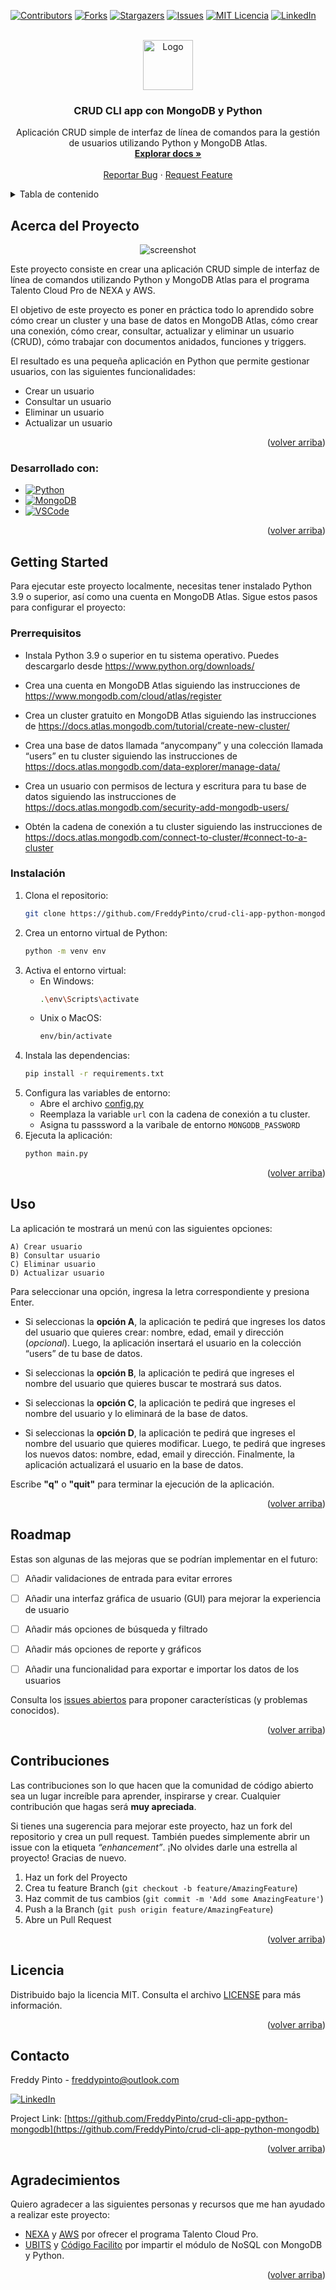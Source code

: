 <a name="readme-top"></a>

<!-- PROJECT SHIELDS -->
[![Contributors][contributors-shield]][contributors-url]
[![Forks][forks-shield]][forks-url]
[![Stargazers][stars-shield]][stars-url]
[![Issues][issues-shield]][issues-url]
[![MIT Licencia][Licencia-shield]][Licencia-url]
[![LinkedIn][linkedin-shield]][linkedin-url]



<!-- PROJECT LOGO -->
<br />
<div align="center">
  <a href="https://github.com/FreddyPinto/crud-cli-app-python-mongodb">
    <img src="images\live-import.png" alt="Logo" width="80" height="80">
    
  </a>

<h3 align="center">CRUD CLI app con MongoDB y Python</h3>

  <p align="center">
    Aplicación CRUD simple de interfaz de línea de comandos para la gestión de usuarios utilizando Python y MongoDB Atlas.
    <br />
    <a href="https://github.com/FreddyPinto/crud-cli-app-python-mongodb"><strong>Explorar docs »</strong></a>
    <br />
    <br />
    <a href="https://github.com/FreddyPinto/crud-cli-app-python-mongodb/issues">Reportar Bug</a>
    ·
    <a href="https://github.com/FreddyPinto/crud-cli-app-python-mongodb/issues">Request Feature</a>
  </p>
</div>



<!-- Tabla de contenido -->
<details>
  <summary>Tabla de contenido</summary>
  <ol>
    <li>
      <a href="#acerca-del-proyecto">Acerca del Proyecto</a>
      <ul>
        <li><a href="#desarrollado-con">Desarrollado con:</a></li>
      </ul>
    </li>
    <li>
      <a href="#getting-started">Getting Started</a>
      <ul>
        <li><a href="#prerrequisitos">Prerrequisitos</a></li>
        <li><a href="#instalación">Instalación</a></li>
      </ul>
    </li>
    <li><a href="#uso">Uso</a></li>
    <li><a href="#roadmap">Roadmap</a></li>
    <li><a href="#contribuciones">Contribuciones</a></li>
    <li><a href="#licencia">Licencia</a></li>
    <li><a href="#contacto">Contacto</a></li>
    <li><a href="#agradecimientos">Agradecimientos</a></li>
  </ol>
</details>



<!-- Acerca del Proyecto -->
## Acerca del Proyecto

<p align="center">
  <img src="images\screenshot.jpg" alt="screenshot"/>
</p>

Este proyecto consiste en crear una aplicación CRUD simple de interfaz de línea de comandos utilizando Python y MongoDB Atlas para el programa Talento Cloud Pro de NEXA y AWS.

El objetivo de este proyecto es poner en práctica todo lo aprendido sobre cómo crear un cluster y una base de datos en MongoDB Atlas, cómo crear una conexión, cómo crear, consultar, actualizar y eliminar un usuario (CRUD), cómo trabajar con documentos anidados, funciones y triggers.

El resultado es una pequeña aplicación en Python que permite gestionar usuarios, con las siguientes funcionalidades:

* Crear un usuario
* Consultar un usuario
* Eliminar un usuario
* Actualizar un usuario

<p align="right">(<a href="#readme-top">volver arriba</a>)</p>



### Desarrollado con:

* [![Python][Python]][Python-url]
* [![MongoDB][MongoDB]][MongoDB-url]
* [![VSCode][VSCode]][VSC-url]


<p align="right">(<a href="#readme-top">volver arriba</a>)</p>



<!-- GETTING STARTED -->
## Getting Started

Para ejecutar este proyecto localmente, necesitas tener instalado Python 3.9 o superior, así como una cuenta en MongoDB Atlas. Sigue estos pasos para configurar el proyecto:

### Prerrequisitos

* Instala Python 3.9 o superior en tu sistema operativo. Puedes descargarlo desde https://www.python.org/downloads/

* Crea una cuenta en MongoDB Atlas siguiendo las instrucciones de https://www.mongodb.com/cloud/atlas/register

* Crea un cluster gratuito en MongoDB Atlas siguiendo las instrucciones de https://docs.atlas.mongodb.com/tutorial/create-new-cluster/

* Crea una base de datos llamada “anycompany” y una colección llamada “users” en tu cluster siguiendo las instrucciones de https://docs.atlas.mongodb.com/data-explorer/manage-data/

* Crea un usuario con permisos de lectura y escritura para tu base de datos siguiendo las instrucciones de https://docs.atlas.mongodb.com/security-add-mongodb-users/

* Obtén la cadena de conexión a tu cluster siguiendo las instrucciones de https://docs.atlas.mongodb.com/connect-to-cluster/#connect-to-a-cluster


### Instalación

1. Clona el repositorio:
   ```sh
   git clone https://github.com/FreddyPinto/crud-cli-app-python-mongodb
   ```
2. Crea un entorno virtual de Python:
    ```sh
    python -m venv env
    ```
3. Activa el entorno virtual: 
    - En Windows:
      ```sh
      .\env\Scripts\activate
      ```
    - Unix o MacOS:
      ```sh
      env/bin/activate
      ```
4. Instala las dependencias:
   ```sh
   pip install -r requirements.txt
   ```
5. Configura las variables de entorno:
    * Abre el archivo [config.py](./project/config.py)
    * Reemplaza la variable `url` con la cadena de conexión a tu cluster.
    * Asigna tu passsword a la varibale de entorno `MONGODB_PASSWORD`
6. Ejecuta la aplicación:
    ```sh
    python main.py
    ```
<p align="right">(<a href="#readme-top">volver arriba</a>)</p>



<!-- USAGE EXAMPLES -->
## Uso

La aplicación te mostrará un menú con las siguientes opciones:

    A) Crear usuario
    B) Consultar usuario
    C) Eliminar usuario
    D) Actualizar usuario

Para seleccionar una opción, ingresa la letra correspondiente y presiona Enter.

- Si seleccionas la **opción A**, la aplicación te pedirá que ingreses los datos del usuario que quieres crear: nombre, edad, email y dirección (*opcional*). Luego, la aplicación insertará el usuario en la colección “users” de tu base de datos.

- Si seleccionas la **opción B**, la aplicación te pedirá que ingreses el nombre del usuario que quieres buscar te mostrará sus datos.

- Si seleccionas la **opción C**, la aplicación te pedirá que ingreses el nombre del usuario y lo eliminará de la base de datos.

- Si seleccionas la **opción D**, la aplicación te pedirá que ingreses el nombre del usuario que quieres modificar. Luego, te pedirá que ingreses los nuevos datos: nombre, edad, email y dirección. Finalmente, la aplicación actualizará el usuario en la base de datos.

Escribe **"q"** o **"quit"** para terminar la ejecución de la aplicación.


<p align="right">(<a href="#readme-top">volver arriba</a>)</p>



<!-- ROADMAP -->
## Roadmap
Estas son algunas de las mejoras que se podrían implementar en el futuro:

- [ ] Añadir validaciones de entrada para evitar errores
- [ ] Añadir una interfaz gráfica de usuario (GUI) para mejorar la experiencia de usuario
- [ ] Añadir más opciones de búsqueda y filtrado
- [ ] Añadir más opciones de reporte y gráficos
- [ ] Añadir una funcionalidad para exportar e importar los datos de los usuarios


Consulta los [issues abiertos](https://github.com/FreddyPinto/crud-cli-app-python-mongodb/issues) para proponer características (y problemas conocidos).


<p align="right">(<a href="#readme-top">volver arriba</a>)</p>



<!-- CONTRIBUTING -->
## Contribuciones

Las contribuciones son lo que hacen que la comunidad de código abierto sea un lugar increíble para aprender, inspirarse y crear. Cualquier contribución que hagas será **muy apreciada**.

Si tienes una sugerencia para mejorar este proyecto, haz un fork del repositorio y crea un pull request. También puedes simplemente abrir un issue con la etiqueta *“enhancement”*. ¡No olvides darle una estrella al proyecto! Gracias de nuevo.

1. Haz un fork del Proyecto
2. Crea tu feature Branch (`git checkout -b feature/AmazingFeature`)
3. Haz commit de tus cambios (`git commit -m 'Add some AmazingFeature'`)
4. Push a la Branch (`git push origin feature/AmazingFeature`)
5. Abre un Pull Request

<p align="right">(<a href="#readme-top">volver arriba</a>)</p>



<!-- Licencia -->
## Licencia

Distribuido bajo la licencia MIT. Consulta el archivo [LICENSE](LICENSE) para más información.
<p align="right">(<a href="#readme-top">volver arriba</a>)</p>



<!-- Contacto -->
## Contacto

Freddy Pinto - freddypinto@outlook.com 

[![LinkedIn][linkedin-shield]][linkedin-url]

Project Link: [https://github.com/FreddyPinto/crud-cli-app-python-mongodb](https://github.com/FreddyPinto/crud-cli-app-python-mongodb)

<p align="right">(<a href="#readme-top">volver arriba</a>)</p>



<!-- ACKNOWLEDGMENTS -->
## Agradecimientos
Quiero agradecer a las siguientes personas y recursos que me han ayudado a realizar este proyecto:

* [NEXA](https://www.nexaresources.com/) y [AWS](https://aws.amazon.com/) por ofrecer el programa Talento Cloud Pro.
* [UBITS](https://www.ubits.com/) y [Código Facilito](https://codigofacilito.com/) por impartir el módulo de NoSQL con MongoDB y Python.

<p align="right">(<a href="#readme-top">volver arriba</a>)</p>



<!-- MARKDOWN LINKS & IMAGES -->
<!-- https://www.markdownguide.org/basic-syntax/#reference-style-links -->
[contributors-shield]: https://img.shields.io/github/contributors/FreddyPinto/crud-cli-app-python-mongodb.svg?style=for-the-badge
[contributors-url]: https://github.com/FreddyPinto/crud-cli-app-python-mongodb/graphs/contributors
[forks-shield]: https://img.shields.io/github/forks/FreddyPinto/crud-cli-app-python-mongodb.svg?style=for-the-badge
[forks-url]: https://github.com/FreddyPinto/crud-cli-app-python-mongodb/network/members
[stars-shield]: https://img.shields.io/github/stars/FreddyPinto/crud-cli-app-python-mongodb.svg?style=for-the-badge
[stars-url]: https://github.com/FreddyPinto/crud-cli-app-python-mongodb/stargazers
[issues-shield]: https://img.shields.io/github/issues/FreddyPinto/crud-cli-app-python-mongodb.svg?style=for-the-badge
[issues-url]: https://github.com/FreddyPinto/crud-cli-app-python-mongodb/issues
[Licencia-shield]: https://img.shields.io/github/license/FreddyPinto/crud-cli-app-python-mongodb.svg?style=for-the-badge
[Licencia-url]: https://github.com/FreddyPinto/crud-cli-app-python-mongodb/blob/main/LICENSE
[linkedin-shield]: https://img.shields.io/badge/-LinkedIn-black.svg?style=for-the-badge&logo=linkedin&colorB=555
[linkedin-url]: https://www.linkedin.com/in/FreddyPinto-/
[product-screenshot]: images/screenshot.jpg
[Python]: https://img.shields.io/badge/Python-306998?logo=python&labelColor=white
[Python-url]: https://www.python.org/
[MongoDB]: https://img.shields.io/badge/MongoDB-mongodb?logo=mongodb&labelColor=white
[MongoDB-url]: https://www.mongodb.com/atlas
[VSCode]: https://img.shields.io/badge/VSCode-blue?logo=VisualStudioCode&logoColor=blue&labelColor=white
[VSC-url]: https://code.visualstudio.com/
 

